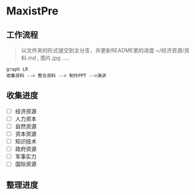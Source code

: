 # MaxistPre

## 工作流程

>以文件夹的形式提交到主分支，并更新README里的进度
>~/经济资源/资料.md , 图片.jpg .....

~~~mermaid
graph LR
收集资料 --> 整合资料 --> 制作PPT -->演讲
~~~

## 收集进度

- [ ] 经济资源
- [ ] 人力资本
- [ ] 自然资源
- [ ] 资本资源
- [ ] 知识技术
- [ ] 政府资源
- [ ] 军事实力
- [ ] 国际资源

## 整理进度